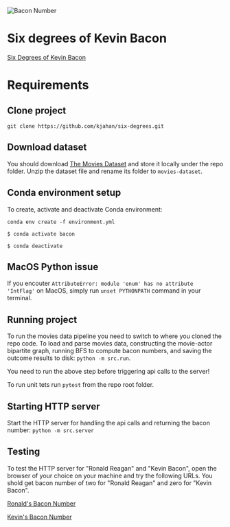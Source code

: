 ![Bacon Number](https://marlomarketing.com/wp-content/uploads/2012/03/kevin-bacon-six-degrees-590x350.jpg)

# Six degrees of Kevin Bacon 
[Six Degrees of Kevin Bacon](https://en.wikipedia.org/wiki/Six_Degrees_of_Kevin_Bacon)

# Requirements

## Clone project

`git clone https://github.com/kjahan/six-degrees.git`

## Download dataset

You should download [The Movies Dataset](https://www.kaggle.com/rounakbanik/the-movies-dataset) and store it locally under the repo folder. Unzip the dataset file and rename its folder to `movies-dataset`.

## Conda environment setup

To create, activate and deactivate Conda environment:

`conda env create -f environment.yml`


`$ conda activate bacon`


`$ conda deactivate`

## MacOS Python issue

If you encouter `AttributeError: module 'enum' has no attribute 'IntFlag'` on MacOS, simply run `unset PYTHONPATH` command in your terminal.

## Running project

To run the movies data pipeline you need to switch to where you cloned the repo code. To load and parse movies data, constructing the movie-actor bipartite graph, running BFS to compute bacon numbers, and saving the outcome results to disk: `python -m src.run`.

You need to run the above step before triggering api calls to the server!

To run unit tets run `pytest` from the repo root folder.

## Starting HTTP server

Start the HTTP server for handling the api calls and returning the bacon number: `python -m src.server`

## Testing 

To test the HTTP server for "Ronald Reagan" and "Kevin Bacon", open the browser of your choice on your machine and try the following URLs. You shold get bacon number of two for "Ronald Reagan" and zero for "Kevin Bacon".

[Ronald's Bacon Number](http://127.0.0.1:5001/api/v1/baconnumber?actorname=Ronald%20Reagan)


[Kevin's Bacon Number](http://127.0.0.1:5001/api/v1/baconnumber?actorname=Kevin%20Bacon)
